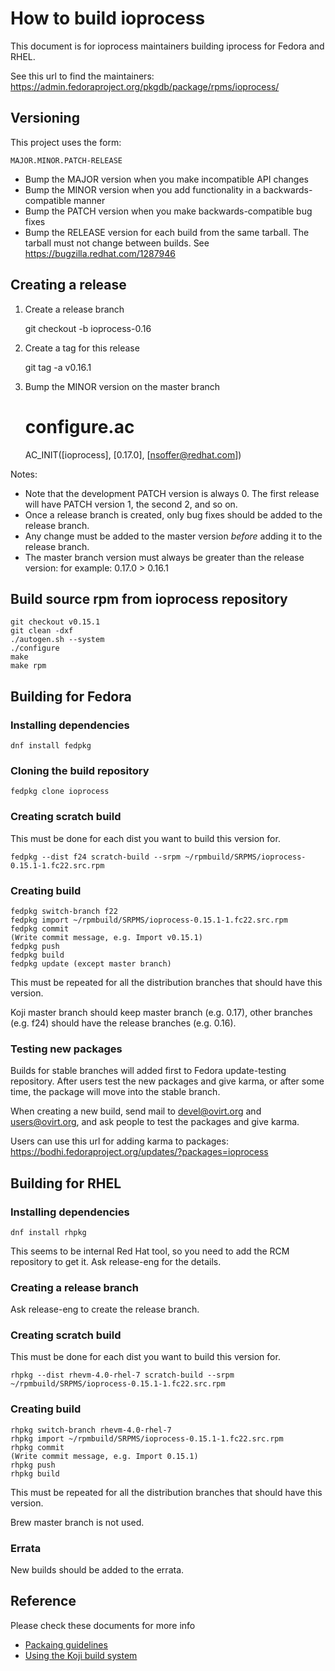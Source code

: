 # How to build ioprocess

This document is for ioprocess maintainers building iprocess for Fedora
and RHEL.

See this url to find the maintainers:
https://admin.fedoraproject.org/pkgdb/package/rpms/ioprocess/


## Versioning

This project uses the form:

    MAJOR.MINOR.PATCH-RELEASE

- Bump the MAJOR version when you make incompatible API changes
- Bump the MINOR version when you add functionality in a
  backwards-compatible manner
- Bump the PATCH version when you make backwards-compatible bug fixes
- Bump the RELEASE version for each build from the same tarball. The
  tarball must not change between builds.
  See https://bugzilla.redhat.com/1287946


## Creating a release

1. Create a release branch

    git checkout -b ioprocess-0.16

2. Create a tag for this release

    git tag -a v0.16.1

3. Bump the MINOR version on the master branch

    # configure.ac
    AC_INIT([ioprocess], [0.17.0], [nsoffer@redhat.com])

Notes:
- Note that the development PATCH version is always 0. The first release
  will have PATCH version 1, the second 2, and so on.
- Once a release branch is created, only bug fixes should be added to
  the release branch.
- Any change must be added to the master version *before* adding it to
  the release branch.
- The master branch version must always be greater than the release
  version: for example: 0.17.0 > 0.16.1


## Build source rpm from ioprocess repository

    git checkout v0.15.1
    git clean -dxf
    ./autogen.sh --system
    ./configure
    make
    make rpm


## Building for Fedora

### Installing dependencies

    dnf install fedpkg

### Cloning the build repository

    fedpkg clone ioprocess

### Creating scratch build

This must be done for each dist you want to build this version for.

    fedpkg --dist f24 scratch-build --srpm ~/rpmbuild/SRPMS/ioprocess-0.15.1-1.fc22.src.rpm

### Creating build

    fedpkg switch-branch f22
    fedpkg import ~/rpmbuild/SRPMS/ioprocess-0.15.1-1.fc22.src.rpm
    fedpkg commit
    (Write commit message, e.g. Import v0.15.1)
    fedpkg push
    fedpkg build
    fedpkg update (except master branch)

This must be repeated for all the distribution branches that should have
this version.

Koji master branch should keep master branch (e.g. 0.17), other branches
(e.g. f24) should have the release branches (e.g. 0.16).

### Testing new packages

Builds for stable branches will added first to Fedora update-testing
repository. After users test the new packages and give karma, or after
some time, the package will move into the stable branch.

When creating a new build, send mail to devel@ovirt.org and
users@ovirt.org, and ask people to test the packages and give karma.

Users can use this url for adding karma to packages:
https://bodhi.fedoraproject.org/updates/?packages=ioprocess


## Building for RHEL

### Installing dependencies

    dnf install rhpkg

This seems to be internal Red Hat tool, so you need to add the RCM
repository to get it. Ask release-eng for the details.

### Creating a release branch

Ask release-eng to create the release branch.

### Creating scratch build

This must be done for each dist you want to build this version for.

    rhpkg --dist rhevm-4.0-rhel-7 scratch-build --srpm ~/rpmbuild/SRPMS/ioprocess-0.15.1-1.fc22.src.rpm

### Creating build

    rhpkg switch-branch rhevm-4.0-rhel-7
    rhpkg import ~/rpmbuild/SRPMS/ioprocess-0.15.1-1.fc22.src.rpm
    rhpkg commit
    (Write commit message, e.g. Import 0.15.1)
    rhpkg push
    rhpkg build

This must be repeated for all the distribution branches that should have
this version.

Brew master branch is not used.

### Errata

New builds should be added to the errata.


## Reference

Please check these documents for more info
- [Packaing guidelines](https://fedoraproject.org/wiki/Packaging:Guidelines)
- [Using the Koji build system](https://fedoraproject.org/wiki/Using_the_Koji_build_system)
